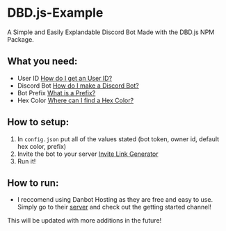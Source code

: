 # DBD.js-Example
A Simple and Easily Explandable Discord Bot Made with the DBD.js NPM Package.


## What you need:
- User ID [How do I get an User ID?](https://support.discord.com/hc/en-us/articles/206346498-Where-can-I-find-my-User-Server-Message-ID)
- Discord Bot [How do I make a Discord Bot?](https://github.com/reactiflux/discord-irc/wiki/Creating-a-discord-bot-&-getting-a-token)
- Bot Prefix [What is a Prefix?](https://maah.gitbooks.io/discord-bots/content/getting-started/prefix-and-more-commands.html)
- Hex Color [Where can I find a Hex Color?](https://htmlcolorcodes.com/color-picker/)

## How to setup:
  1. In `config.json` put all of the values stated (bot token, owner id, default hex color, prefix)
  2. Invite the bot to your server [Invite Link Generator](https://discordapi.com/permissions.html)
  3. Run it!

## How to run:
- I reccomend using Danbot Hosting as they are free and easy to use. Simply go to their [server](https://discord.com/invite/92HBc2Z) and check out the getting started channel!

This will be updated with more additions in the future!
